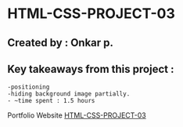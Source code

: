 # HTML-CSS-PROJECT-03
## Created by : Onkar p.
## Key takeaways from this project :
    -positioning
    -hiding background image partially.
    - ~time spent : 1.5 hours

Portfolio Website  [HTML-CSS-PROJECT-03](https://html-css-project-03-onkar.netlify.app/)